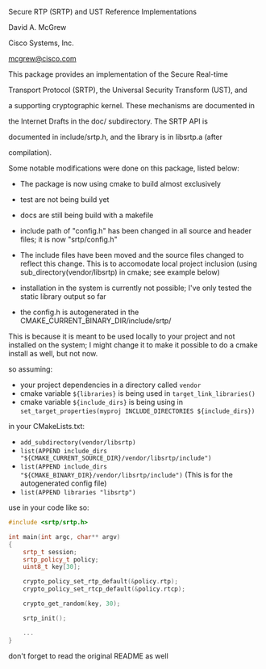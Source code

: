 Secure RTP (SRTP) and UST Reference Implementations

David A. McGrew

Cisco Systems, Inc.

mcgrew@cisco.com


This package provides an implementation of the Secure Real-time

Transport Protocol (SRTP), the Universal Security Transform (UST), and

a supporting cryptographic kernel.  These mechanisms are documented in

the Internet Drafts in the doc/ subdirectory.  The SRTP API is

documented in include/srtp.h, and the library is in libsrtp.a (after

compilation).


Some notable modifications were done on this package, listed below:

* The package is now using cmake to build almost exclusively
 * test are not being build yet
 * docs are still being build with a makefile
 * include path of "config.h" has been changed in all source and header files; it is now "srtp/config.h"

* The include files have been moved and the source files changed to reflect this change. This is to accomodate local project inclusion (using sub_directory(vendor/libsrtp) in cmake; see example below)

* installation in the system is currently not possible; I've only tested the static library output so far

* the config.h is autogenerated in the CMAKE_CURRENT_BINARY_DIR/include/srtp/

This is because it is meant to be used locally to your project and not installed on the system; I might change it to make it possible to do a cmake install as well, but not now.

so assuming:
* your project dependencies in a directory called `vendor`
* cmake variable `${libraries}` is being used in `target_link_libraries()`
* cmake variable `${include_dirs}` is being using in `set_target_properties(myproj INCLUDE_DIRECTORIES ${include_dirs})`

in your CMakeLists.txt:
* `add_subdirectory(vendor/libsrtp)`
* `list(APPEND include_dirs "${CMAKE_CURRENT_SOURCE_DIR}/vendor/libsrtp/include")`
* `list(APPEND include_dirs "${CMAKE_BINARY_DIR}/vendor/libsrtp/include")` (This is for the autogenerated config file)
* `list(APPEND libraries "libsrtp")`

use in your code like so:

```C++
#include <srtp/srtp.h>

int main(int argc, char** argv)
{
	srtp_t session;
	srtp_policy_t policy;
	uint8_t key[30];

	crypto_policy_set_rtp_default(&policy.rtp);
	crypto_policy_set_rtcp_default(&policy.rtcp);

	crypto_get_random(key, 30);

	srtp_init();

	...
}
```

don't forget to read the original README as well
